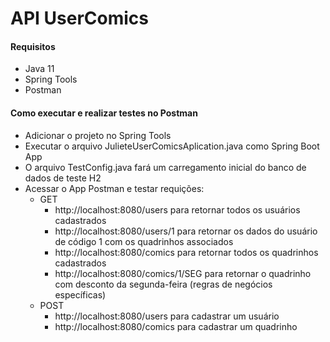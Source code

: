 # API UserComics

#### Requisitos
* Java 11
* Spring Tools
* Postman
#### Como executar e realizar testes no Postman
* Adicionar o projeto no Spring  Tools
* Executar o arquivo JulieteUserComicsAplication.java como Spring Boot App
* O arquivo TestConfig.java fará um carregamento inicial do banco de dados de teste H2
* Acessar o App Postman e testar requições:
  * GET
    * http://localhost:8080/users  para retornar todos os usuários cadastrados
    * http://localhost:8080/users/1 para retornar os dados do usuário de código 1 com os quadrinhos associados
    * http://localhost:8080/comics para retornar todos os quadrinhos cadastrados
    * http://localhost:8080/comics/1/SEG para retornar o quadrinho com desconto da segunda-feira (regras de negócios específicas)
  * POST
    * http://localhost:8080/users para cadastrar um usuário
    * http://localhost:8080/comics para cadastrar um quadrinho
   
